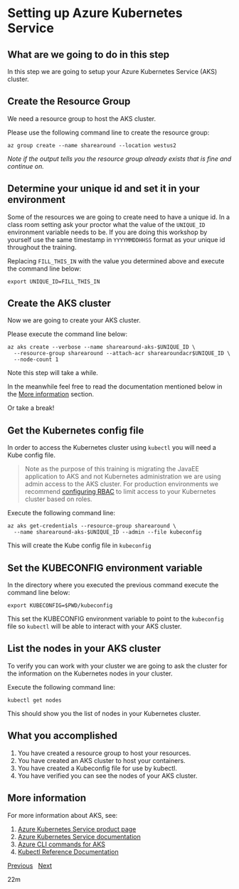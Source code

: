 # Setting up Azure Kubernetes Service

## What are we going to do in this step

In this step we are going to setup your Azure Kubernetes Service (AKS) cluster.

## Create the Resource Group

We need a resource group to host the AKS cluster.

Please use the following command line to create the resource group:

```shell
az group create --name sharearound --location westus2
```

*Note if the output tells you the resource group already exists that is fine and
continue on.*

## Determine your unique id and set it in your environment

Some of the resources we are going to create need to have a unique id. In a class
room setting ask your proctor what the value of the `UNIQUE_ID` environment
variable needs to be. If you are doing this workshop by yourself use the same
timestamp in `YYYYMMDDHHSS` format as your unique id throughout the training.

Replacing `FILL_THIS_IN` with the value you determined above and execute the
command line below:

```shell
export UNIQUE_ID=FILL_THIS_IN
```

## Create the AKS cluster

Now we are going to create your AKS cluster.

Please execute the command line below:

```shell
az aks create --verbose --name sharearound-aks-$UNIQUE_ID \
  --resource-group sharearound --attach-acr sharearoundacr$UNIQUE_ID \
  --node-count 1
```

Note this step will take a while.

In the meanwhile feel free to read the
documentation mentioned below in the [More information](#more-information)
section.

Or take a break!

## Get the Kubernetes config file

In order to access the Kubernetes cluster using `kubectl` you will need a Kube config file.

> Note as the purpose of this training is migrating the JavaEE application to
> AKS and not Kubernetes administration we are using admin access to the AKS
> cluster. For production environments we recommend
> [configuring RBAC](https://docs.microsoft.com/en-us/azure/aks/azure-ad-rbac)
> to limit access to your Kubernetes cluster based on roles.

Execute the following command line:

```shell
az aks get-credentials --resource-group sharearound \
  --name sharearound-aks-$UNIQUE_ID --admin --file kubeconfig
```

This will create the Kube config file in `kubeconfig`

## Set the KUBECONFIG environment variable

In the directory where you executed the previous command execute the command line
below:

```shell
export KUBECONFIG=$PWD/kubeconfig
```

This set the KUBECONFIG environment variable to point to the `kubeconfig` file
so `kubectl` will be able to interact with your AKS cluster.

## List the nodes in your AKS cluster

To verify you can work with your cluster we are going to ask the cluster for the
information on the Kubernetes nodes in your cluster.

Execute the following command line:

```shell
kubectl get nodes
```

This should show you the list of nodes in your Kubernetes cluster.

## What you accomplished

1. You have created a resource group to host your resources.
1. You have created an AKS cluster to host your containers.
1. You have created a Kubeconfig file for use by kubectl.
1. You have verified you can see the nodes of your AKS cluster.

## More information

For more information about AKS, see:

1. [Azure Kubernetes Service product page](https://azure.microsoft.com/en-us/services/kubernetes-service/)
1. [Azure Kubernetes Service documentation](https://docs.microsoft.com/en-us/azure/aks/)
1. [Azure CLI commands for AKS](https://docs.microsoft.com/en-us/cli/azure/aks?view=azure-cli-latest)
1. [Kubectl Reference Documentation](https://kubernetes.io/docs/reference/generated/kubectl/kubectl-commands)

[Previous](../02-setting-up-acr/README.md) &nbsp; [Next](../04-migrating-web-pages/README.md)

22m
